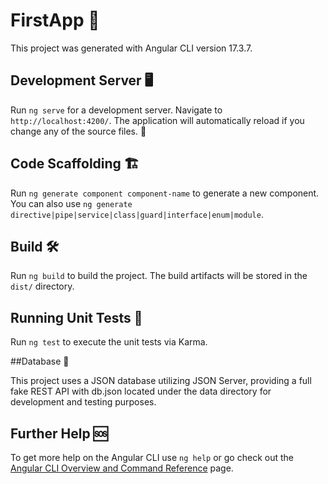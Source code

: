 # FirstApp 🚀

This project was generated with Angular CLI version 17.3.7.

## Development Server 🖥️

Run `ng serve` for a development server. Navigate to `http://localhost:4200/`. The application will automatically reload if you change any of the source files. 🔄

## Code Scaffolding 🏗️

Run `ng generate component component-name` to generate a new component. You can also use `ng generate directive|pipe|service|class|guard|interface|enum|module`.

## Build 🛠️

Run `ng build` to build the project. The build artifacts will be stored in the `dist/` directory.

## Running Unit Tests 🧪

Run `ng test` to execute the unit tests via Karma.

##Database 📁

This project uses a JSON database utilizing JSON Server, providing a full fake REST API with db.json located under the data directory for development and testing purposes.

## Further Help 🆘

To get more help on the Angular CLI use `ng help` or go check out the [Angular CLI Overview and Command Reference](https://angular.io/cli) page.
